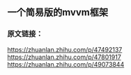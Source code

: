 ## 一个简易版的mvvm框架

### 原文链接：
https://zhuanlan.zhihu.com/p/47492137 
https://zhuanlan.zhihu.com/p/47801917 
https://zhuanlan.zhihu.com/p/49073844


